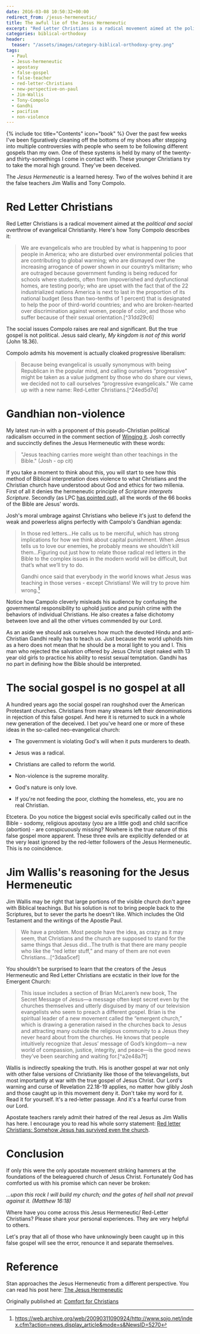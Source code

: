 ```yaml
---
date: 2016-03-08 10:50:32+00:00
redirect_from: /jesus-hermeneutic/
title: The awful lie of the Jesus Hermeneutic
excerpt: "Red Letter Christians is a radical movement aimed at the political and social overthrow of evangelical Christianity.  Here's how Tony Compolo describes it"
categories: biblical-orthodoxy
header:
  teaser: "/assets/images/category-biblical-orthodoxy-grey.png"
tags: 
  - Paul
  - Jesus-hermeneutic
  - apostasy
  - false-gospel
  - false-teacher
  - red-letter-Christians
  - new-perspective-on-paul
  - Jim-Wallis
  - Tony-Compolo
  - Gandhi
  - pacifism
  - non-violence
---
```

{% include toc title="Contents" icon="book" %}
Over the past few weeks I've been figuratively cleaning off the bottoms of my shoes after stepping into multiple controversies with people who seem to be following different gospels than my own.  One of these systems is held by many of the twenty- and thirty-somethings I come in contact with.  These younger Christians try to take the moral high ground.  They've been deceived.

The *Jesus Hermeneutic* is a learned heresy. Two of the wolves behind it are the false teachers Jim Wallis and Tony Compolo.



# Red Letter Christians





Red Letter Christians is a radical movement aimed at the _political and social_ overthrow of evangelical Christianity.  Here's how Tony Compolo describes it:


<blockquote>We are evangelicals who are troubled by what is happening to poor people in America; who are disturbed over environmental policies that are contributing to global warming; who are dismayed over the increasing arrogance of power shown in our country’s militarism; who are outraged because government funding is being reduced for schools where students, often from impoverished and dysfunctional homes, are testing poorly; who are upset with the fact that of the 22 industrialized nations America is next to last in the proportion of its national budget (less than two-tenths of 1 percent) that is designated to help the poor of third-world countries; and who are broken-hearted over discrimination against women, people of color, and those who suffer because of their sexual orientation.[^31dd29c6]</blockquote>

[^31dd29c6]: https://web.archive.org/web/20090311090924/http://www.sojo.net/index.cfm?action=news.display_article&mode=s&NewsID=5270



The social issues Compolo raises are real and significant.  But the true gospel is not political.  Jesus said clearly, _My kingdom is not of this world_ (John 18.36).

Compolo admits his movement is actually cloaked progressive liberalism:



<blockquote>Because being evangelical is usually synonymous with being Republican in the popular mind, and calling ourselves “progressive” might be taken as a value judgment by those who do share our views, we decided not to call ourselves “progressive evangelicals.” We came up with a new name: Red-Letter Christians.[^24ed5d7d] </blockquote>

[^24ed5d7d]: https://web.archive.org/web/20090311090924/http://www.sojo.net/index.cfm?action=news.display_article&mode=s&NewsID=5270





# Gandhian non-violence





My latest run-in with a proponent of this pseudo-Christian political radicalism occurred in the comment section of [Winging it](http://birdsoftheair.blogspot.com/2016/02/wrestle-not.html).  Josh correctly and succinctly defines the Jesus Hermeneutic with these words:



<blockquote>"Jesus teaching carries more weight than other teachings in the Bible." (Josh - op cit) </blockquote>



If you take a moment to think about this, you will start to see how this method of Biblical interpretation does violence to what Christians and the Christian church have understood about God and ethics for two millenia.  First of all it denies the hermeneutic principle of *Scripture interprets Scripture*.  Secondly (as LPC [has pointed out](/apostate-christian-comments/#comment-1456)), all the words of the 66 books of the Bible are Jesus' words.

Josh's moral umbrage against Christians who believe it's just to defend the weak and powerless aligns perfectly with Campolo's Gandhian agenda:



<blockquote>In those red letters...He calls us to be merciful, which has strong implications for how we think about capital punishment. When Jesus tells us to love our enemies, he probably means we shouldn’t kill them...Figuring out just how to relate those radical red letters in the Bible to the complex issues in the modern world will be difficult, but that’s what we’ll try to do.

Gandhi once said that everybody in the world knows what Jesus was teaching in those verses - except Christians! We will try to prove him wrong.[^e87461e2] 
</blockquote>

[^e87461e2]: https://web.archive.org/web/20090311090924/http://www.sojo.net/index.cfm?action=news.display_article&mode=s&NewsID=5270



Notice how Campolo cleverly misleads his audience by confusing the governmental responsibility to uphold justice and punish crime with the behaviors of individual Christians.  He also creates a false dichotomy between love and all the other virtues commended by our Lord.

As an aside we should ask ourselves how much the devoted Hindu and anti-Christian Gandhi really has to teach us.  Just because the world upholds him as a hero does not mean that he should be a moral light to you and I.  This man who rejected the salvation offered by Jesus Christ slept naked with 13 year old girls to practice his ability to resist sexual temptation.   Gandhi has no part in defining how the Bible should be interpreted.



# The social gospel is no gospel at all





A hundred years ago the social gospel ran roughshod over the American Protestant churches.  Christians from many streams left their denominations in rejection of this false gospel.  And here it is returned to suck in a whole new generation of the deceived.  I bet you've heard one or more of these ideas in the so-called neo-evangelical church:





  * The government is violating God's will when it puts murderers to death.


  * Jesus was a radical.


  * Christians are called to reform the world.


  * Non-violence is the supreme morality.


  * God's nature is only love.


  * If you're not feeding the poor, clothing the homeless, etc, you are no real Christian.


Etcetera.  Do you notice the biggest social evils specifically called out in the Bible - sodomy, religious apostasy (you are a little god) and child sacrifice (abortion) - are conspicuously missing?  Nowhere is the true nature of this false gospel more apparent.  These three evils are explicitly defended or at the very least ignored by the red-letter followers of the Jesus Hermeneutic.  This is no coincidence.



# Jim Wallis's reasoning for the Jesus Hermeneutic





Jim Wallis may be right that large portions of the visible church don't agree with Biblical teachings.  But his solution is not to bring people back to the Scriptures, but to sever the parts he doesn't like.  Which includes the Old Testament and the writings of the Apostle Paul.



<blockquote>
We have a problem. Most people have the idea, as crazy as it may seem, that Christians and the church are supposed to stand for the same things that Jesus did...The truth is that there are many people who like the “red letter stuff,” and many of them are not even Christians...[^3daa5cef] </blockquote>

[^3daa5cef]: https://web.archive.org/web/20090311090912/http://www.sojo.net/index.cfm?action=magazine.article&issue=soj0603&article=060351



You shouldn't be surprised to learn that the creators of the Jesus Hermeneutic and Red Letter Christians are ecstatic in their love for the Emergent Church:



<blockquote>
This issue includes a section of Brian McLaren’s new book, The Secret Message of Jesus—a message often kept secret even by the churches themselves and utterly disguised by many of our television evangelists who seem to preach a different gospel. Brian is the spiritual leader of a new movement called the “emergent church,” which is drawing a generation raised in the churches back to Jesus and attracting many outside the religious community to a Jesus they never heard about from the churches. He knows that people intuitively recognize that Jesus’ message of God’s kingdom—a new world of compassion, justice, integrity, and peace—is the good news they’ve been searching and waiting for.[^a2e48a7f]</blockquote>

[^a2e48a7f]: https://web.archive.org/web/20090311090912/http://www.sojo.net/index.cfm?action=magazine.article&issue=soj0603&article=060351



Wallis is indirectly speaking the truth.  His is another gospel at war not only with other false versions of Christianity like those of the televangelists, but most importantly at war with the true gospel of Jesus Christ.  Our Lord's warning and curse of Revelation 22.18-19 applies, no matter how glibly Josh and those caught up in this movement deny it.  Don't take my word for it.  Read it for yourself.  It's a red-letter passage.  And it's a fearful curse from our Lord.

Apostate teachers rarely admit their hatred of the real Jesus as Jim Wallis has here. I encourage you to read his whole sorry statement: [Red letter Christians: Somehow Jesus has survived even the church](https://web.archive.org/web/20090311090912/http://www.sojo.net/index.cfm?action=magazine.article&issue=soj0603&article=060351).



# Conclusion





If only this were the only apostate movement striking hammers at the foundations of the beleaguered church of Jesus Christ.  Fortunately God has comforted us with his promise which can never be broken:

_...upon this rock I will build my church; and the gates of hell shall not prevail against it.  (Matthew 16:18)_

Where have you come across this Jesus Hermeneutic/ Red-Letter Christians?  Please share your personal experiences.  They are very helpful to others.

Let's pray that all of those who have unknowingly been caught up in this false gospel will see the error, renounce it and separate themselves.



# Reference



Stan approaches the Jesus Hermeneutic from a different perspective.  You can read his post here: [The Jesus Hermeneutic](http://birdsoftheair.blogspot.com/2015/08/the-jesus-hermeneutic.html)

<div>Originally published at: <a href='http://www.alecsatin.com/'>Comfort for Christians</a></div>
